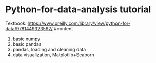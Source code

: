# Python-for-data-analysis tutorial
Textbook: https://www.oreilly.com/library/view/python-for-data/9781449323592/
#content
1. basic numpy
2. basic pandas
3. pandas, loading and cleaning data
4. data visualization, Matplotlib+Seaborn
